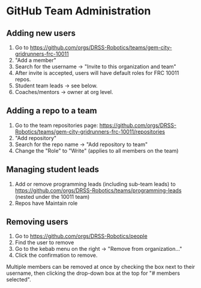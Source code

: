 # GitHub Team Administration

## Adding new users
1. Go to https://github.com/orgs/DRSS-Robotics/teams/gem-city-gridrunners-frc-10011
2. "Add a member"
3. Search for the username -> "Invite to this organization and team"
4. After invite is accepted, users will have default roles for FRC 10011 repos.
5. Student team leads -> see below.
6. Coaches/mentors -> owner at org level.

## Adding a repo to a team
1. Go to the team repositories page: https://github.com/orgs/DRSS-Robotics/teams/gem-city-gridrunners-frc-10011/repositories
2. "Add repository"
3. Search for the repo name -> "Add repository to team"
4. Change the "Role" to "Write" (applies to all members on the team)

## Managing student leads
1. Add or remove programming leads (including sub-team leads) to https://github.com/orgs/DRSS-Robotics/teams/programming-leads (nested under the 10011 team)
2. Repos have Maintain role

## Removing users
1. Go to https://github.com/orgs/DRSS-Robotics/people
2. Find the user to remove
3. Go to the kebab menu on the right -> "Remove from organization..."
4. Click the confirmation to remove.

Multiple members can be removed at once by checking the box next to their username, then clicking the drop-down box at the top for "# members selected".
